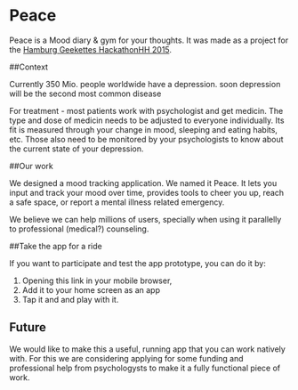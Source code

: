 # Peace

Peace is a Mood diary &amp; gym for your thoughts. It was made as a project for the [Hamburg Geekettes HackathonHH 2015](http://hamburg-hackathon.de/hackathon).

##Context

Currently 350 Mio. people worldwide have a depression.
 soon depression will be the second most common disease
 
For treatment - most patients work with psychologist and get medicin. The type and dose of medicin needs to be adjusted to everyone individually. Its fit is measured through your change in mood, sleeping and eating habits, etc. Those also need to be monitored by your psychologists to know about the current state of your depression. 

##Our work
 
We designed a mood tracking application. We named it Peace. It lets you input and track your mood over time, provides tools to cheer you up, reach a safe space, or report a mental illness related emergency. 

We believe we can help millions of users, specially when using it parallelly to professional (medical?) counseling. 

##Take the app for a ride

If you want to participate and test the app prototype, you can do it by: 

1. Opening this link in your mobile browser, 
2. Add it to your home screen as an app 
3. Tap it and and play with it.

## Future
We would like to make this a useful, running app that you can work natively with. For this we are considering applying for some funding and professional help from psychologysts to make it a fully functional piece of work.